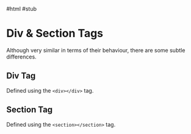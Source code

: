 #html #stub

# Div & Section Tags
Although very similar in terms of their behaviour, there are some subtle differences.

## Div Tag
Defined using the `<div></div>` tag.

## Section Tag
Defined using the `<section></section>` tag.